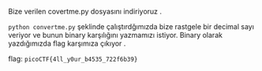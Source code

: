 Bize verilen covertme.py dosyasını indiriyoruz .

```python convertme.py``` şeklinde çalıştırdğımızda bize rastgele bir decimal sayı veriyor ve bunun binary karşılığını yazmamızı istiyor. Binary olarak yazdığımızda flag karşımıza çıkıyor .

flag: ```picoCTF{4ll_y0ur_b4535_722f6b39}```

